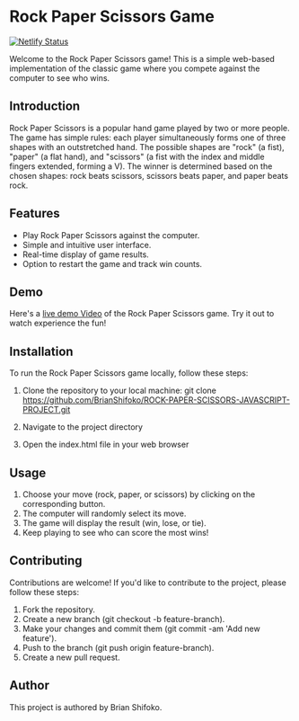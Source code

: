 # Rock Paper Scissors Game

[![Netlify Status](https://api.netlify.com/api/v1/badges/982d350f-fe11-4cfd-9ec6-50760786fbc0/deploy-status)](https://app.netlify.com/sites/brian-shifoko-rock-paper-scissor/deploys)

Welcome to the Rock Paper Scissors game! This is a simple web-based implementation of the classic game where you compete against the computer to see who wins.

## Introduction

Rock Paper Scissors is a popular hand game played by two or more people. The game has simple rules: each player simultaneously forms one of three shapes with an outstretched hand. The possible shapes are "rock" (a fist), "paper" (a flat hand), and "scissors" (a fist with the index and middle fingers extended, forming a V). The winner is determined based on the chosen shapes: rock beats scissors, scissors beats paper, and paper beats rock.

## Features

- Play Rock Paper Scissors against the computer.
- Simple and intuitive user interface.
- Real-time display of game results.
- Option to restart the game and track win counts.

## Demo

Here's a [live demo Video](https://www.loom.com/share/3ddd9849a3924ccbb95522ea4787e42a?sid=f7234879-75df-4645-b8d5-f104103c5762) of the Rock Paper Scissors game. Try it out to watch experience the fun!


## Installation

To run the Rock Paper Scissors game locally, follow these steps:
1. Clone the repository to your local machine:
  git clone https://github.com/BrianShifoko/ROCK-PAPER-SCISSORS-JAVASCRIPT-PROJECT.git

2. Navigate to the project directory

3. Open the index.html file in your web browser


## Usage
1. Choose your move (rock, paper, or scissors) by clicking on the corresponding button.
2. The computer will randomly select its move.
3. The game will display the result (win, lose, or tie).
4. Keep playing to see who can score the most wins!

## Contributing
Contributions are welcome! If you'd like to contribute to the project, please follow these steps:

1. Fork the repository.
2. Create a new branch (git checkout -b feature-branch).
3. Make your changes and commit them (git commit -am 'Add new feature').
4. Push to the branch (git push origin feature-branch).
5. Create a new pull request.

## Author
This project is authored by Brian Shifoko.